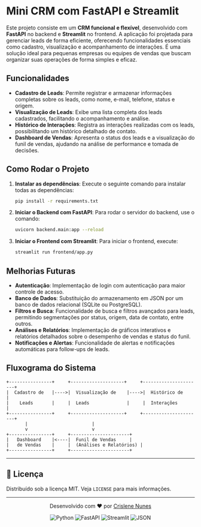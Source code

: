 # Mini CRM com FastAPI e Streamlit

Este projeto consiste em um **CRM funcional e flexível**, desenvolvido com **FastAPI** no backend e **Streamlit** no frontend. A aplicação foi projetada para gerenciar leads de forma eficiente, oferecendo funcionalidades essenciais como cadastro, visualização e acompanhamento de interações. É uma solução ideal para pequenas empresas ou equipes de vendas que buscam organizar suas operações de forma simples e eficaz.

## Funcionalidades

- **Cadastro de Leads**: Permite registrar e armazenar informações completas sobre os leads, como nome, e-mail, telefone, status e origem.
- **Visualização de Leads**: Exibe uma lista completa dos leads cadastrados, facilitando o acompanhamento e análise.
- **Histórico de Interações**: Registra as interações realizadas com os leads, possibilitando um histórico detalhado de contato.
- **Dashboard de Vendas**: Apresenta o status dos leads e a visualização do funil de vendas, ajudando na análise de performance e tomada de decisões.

## Como Rodar o Projeto

1. **Instalar as dependências**:
   Execute o seguinte comando para instalar todas as dependências:
   ```bash
   pip install -r requirements.txt
   ```

2. **Iniciar o Backend com FastAPI**:
   Para rodar o servidor do backend, use o comando:
   ```bash
   uvicorn backend.main:app --reload
   ```

3. **Iniciar o Frontend com Streamlit**:
   Para iniciar o frontend, execute:
   ```bash
   streamlit run frontend/app.py
   ```

## Melhorias Futuras

- **Autenticação**: Implementação de login com autenticação para maior controle de acesso.
- **Banco de Dados**: Substituição do armazenamento em JSON por um banco de dados relacional (SQLite ou PostgreSQL).
- **Filtros e Busca**: Funcionalidade de busca e filtros avançados para leads, permitindo segmentações por status, origem, data de contato, entre outros.
- **Análises e Relatórios**: Implementação de gráficos interativos e relatórios detalhados sobre o desempenho de vendas e status do funil.
- **Notificações e Alertas**: Funcionalidade de alertas e notificações automáticas para follow-ups de leads.

## Fluxograma do Sistema

```plaintext
+----------------+     +--------------------+     +----------------------+
|  Cadastro de   |---->|  Visualização de    |---->|  Histórico de        |
|    Leads       |     |  Leads              |     |  Interações          |
+----------------+     +--------------------+     +----------------------+
       |                        |
       v                        v
+----------------+     +----------------------+
|   Dashboard    |<----|  Funil de Vendas     |
|   de Vendas    |     |  (Análises e Relatórios) |
+----------------+     +----------------------+
```

---
## 📄 Licença

Distribuído sob a licença MIT. Veja `LICENSE` para mais informações.

---

<div align="center">  
  <p>Desenvolvido com ❤️ por <a href="https://github.com/crislenenunes">Crislene Nunes</a></p>  
  <img src="https://img.shields.io/badge/Python-3.10+-blue?logo=python" alt="Python">  
  <img src="https://img.shields.io/badge/FastAPI-0.95+-yellow?logo=fastapi" alt="FastAPI">  
  <img src="https://img.shields.io/badge/Streamlit-1.10+-green?logo=streamlit" alt="Streamlit">  
  <img src="https://img.shields.io/badge/JSON-green?logo=json" alt="JSON">  
</div>

